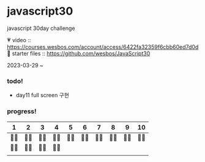 # javascript30
javascript 30day challenge

💗 video :: https://courses.wesbos.com/account/access/6422fa32359f6cbb60ed7d0d
👀 starter files :: https://github.com/wesbos/JavaScript30

2023-03-29 ~ 

### todo!
- day11 full screen 구현 

### progress!
|1|2|3|4|5|6|7|8|9|10|
|---|---|---|---|---|---|---|---|---|---|
|👍🏻|👍🏻|👍🏻|👍🏻|👍🏻|👍🏻|👍🏻|👍🏻|👍🏻|👍🏻|
|👍🏻|👍🏻|👍🏻|👍🏻|||||||
||||||||||
